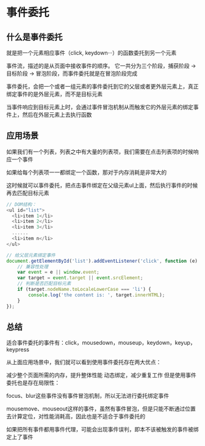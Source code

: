 # 事件委托

## 什么是事件委托

就是把一个元素相应事件（click, keydown···）的函数委托到另一个元素

事件流，描述的是从页面中接收事件的顺序。
它一共分为三个阶段，捕获阶段 -> 目标阶段 -> 冒泡阶段，而事件委托就是在冒泡阶段完成

事件委托，会把一个或者一组元素的事件委托到它的父层或者更外层元素上，真正绑定事件的是外层元素，而不是目标元素

当事件响应到目标元素上时，会通过事件冒泡机制从而触发它的外层元素的绑定事件上，然后在外层元素上去执行函数

## 应用场景
如果我们有一个列表，列表之中有大量的列表项，我们需要在点击列表项的时候响应一个事件

如果给每个列表项一一都绑定一个函数，那对于内存消耗是非常大的

这时候就可以事件委托，把点击事件绑定在父级元素ul上面，然后执行事件的时候再去匹配目标元素

```js
// DOM结构：
<ul id="list">
  <li>item 1</li>
  <li>item 2</li>
  <li>item 3</li>
  ......
  <li>item n</li>
</ul>

// 给父层元素绑定事件
document.getElementById('list').addEventListener('click', function (e) {
    // 兼容性处理
    var event = e || window.event;
    var target = event.target || event.srcElement;
    // 判断是否匹配目标元素
    if (target.nodeName.toLocaleLowerCase === 'li') {
        console.log('the content is: ', target.innerHTML);
    }
});
```

## 总结
适合事件委托的事件有：click，mousedown，mouseup，keydown，keyup，keypress

从上面应用场景中，我们就可以看到使用事件委托存在两大优点：

减少整个页面所需的内存，提升整体性能
动态绑定，减少重复工作
但是使用事件委托也是存在局限性：

focus、blur这些事件没有事件冒泡机制，所以无法进行委托绑定事件

mousemove、mouseout这样的事件，虽然有事件冒泡，但是只能不断通过位置去计算定位，对性能消耗高，因此也是不适合于事件委托的

如果把所有事件都用事件代理，可能会出现事件误判，即本不该被触发的事件被绑定上了事件